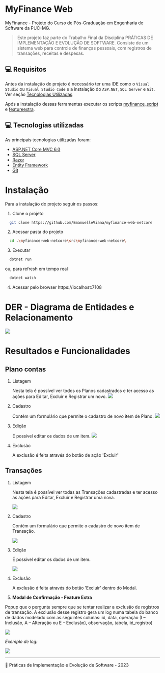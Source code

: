 # MyFinance Web
MyFinance - Projeto do Curso de Pós-Graduação em Engenharia de Software da PUC-MG.

> Este projeto faz parte do Trabalho Final da Disciplina PRÁTICAS DE IMPLEMENTAÇÃO E EVOLUÇÃO DE SOFTWARE. Consiste de um sistema web para controle de finanças pessoais, com registros de transações, receitas e despesas.

## 💻 Requisitos
Antes da instalação do projeto é necessário ter uma IDE como o `Visual Studio` ou `Visual Studio Code` e a instalação do `ASP.NET`, `SQL Server` e `Git`. Ver seção [Tecnologias Utilizadas](#-tecnologias-utilizadas).

Após a instalação dessas ferramentas executar os scripts [myfinance_script](docs/myfinance_script.sql)  e [featureextra](docs/featureextra.sql).

## 💻 Tecnologias utilizadas
As principais tecnologias utilizadas foram:
- [ASP.NET Core MVC 6.0 ](https://dotnet.microsoft.com/pt-br/)
- [SQL Server](https://www.microsoft.com/pt-br/sql-server/sql-server-2022)
- [Razor](https://learn.microsoft.com/pt-br/aspnet/core/razor-pages/?view=aspnetcore-7.0&tabs=visual-studio)
- [Entity Framework](https://www.nuget.org/packages/Microsoft.EntityFrameworkCore.SqlServer/8.0.0-preview.2.23128.3)
- [Git](https://git-scm.com/download/win)

# Instalação
Para a instalação do projeto seguir os passos:

1. Clone o projeto
```bash
  git clone https://github.com/EmanuelleViana/myfinance-web-netcore
```
2. Acessar pasta do projeto
```bash
  cd .\myfinance-web-netcore\src\myfinance-web-netcore\ 
```

3. Executar 
```bash
  dotnet run 
```

ou, para refresh em tempo real 
```bash
  dotnet watch
```

4. Acessar pelo browser 
   https://localhost:7108


# DER - Diagrama de Entidades e Relacionamento
   ![](docs/DER.png)

# Resultados e Funcionalidades

## Plano contas
   1. Listagem
   
        Nesta tela é possível ver todos os Planos cadastrados e ter acesso as ações para Editar, Excluir e Registrar um novo.
    ![](docs/PlanoContas.png)

   2. Cadastro
   
       Contém um formulário que permite o cadastro de novo item de Plano.
      ![](docs/PlanoContas_Cadastro.png)

   3. Edição
   
       É possível editar os dados de um item.
    ![](docs/PlanoContas_Edicao.png)
   4. Exclusão
    <p>A exclusão é feita através do botão de ação 'Excluir'</p>

## Transações
   1. Listagem
        <p>Nesta tela é possível ver todas as Transações cadastradas e ter acesso as ações para Editar, Excluir e Registrar uma nova.<p>
        
        ![](docs/Transacoes.png)

   2. Cadastro
      <p> Contém um formulário que permite o cadastro de novo item de Transação.</p>
      
      ![](docs/Transacoes_Registrar.png)

   3. Edição
      <p>É possível editar os dados de um item.</p>
     
       ![](docs/Transacoes_Editar.png)
   4. Exclusão
       <p>A exclusão é feita através do botão 'Excluir' dentro do Modal.</p>


   5. **Modal de Confirmação - Feature Extra**
   <p>Popup que o pergunta sempre que se tentar realizar a exclusão de registros de transação. A exclusão desse     registro gera um log numa tabela do banco de dados modelado com as seguintes colunas: id, data, operação (I – Inclusão, A – Alteração ou E – Exclusão), observação, tabela, id_registro)</p>
  
  ![](docs/FeatureExtra.png)

*Exemplo de log:*

![](docs/logs.png)


<hr> 

🍜 Práticas de Implementação e Evolução de Software - 2023 
